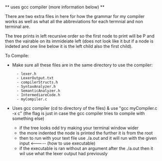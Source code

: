 ** uses gcc compiler (more information below) **

There are two extra files in here for how the grammar for my compiler works as well as what all the abbreviations
for each termnial and non terminal are. 

The tree prints in left recursive order so the first node to print will be P and then the vairable
on its immideiate left (does not look like it but if a node is indeted and one line below it is 
the left child also the first child).


To Compile:
- Make sure all these files are in the same directory to use the compiler:

        - lexer.h 
        - LexerOutput.txt
        - compilerStructs.h
        - SyntaxAnalyzer.h
        - SemanticAnalyzer.h
        - IntermediareCode.h
        - myCompiler.c


- Uses gcc compiler (cd to directory of the files) & use "gcc myCompiler.c -x c" (the flag is just in case the gcc compiler tries to compile with something else)
    - if the tree looks odd try making your terminal window wider
    - the more indented the node is printed the further it is from the root
    - then to run with your text file use ./a.out <filename> and it will run with the given input  <----- (how to use executable)
    - if the executable is ran without an argument after the ./a.out then it wil use what the lexer output had previously

    
